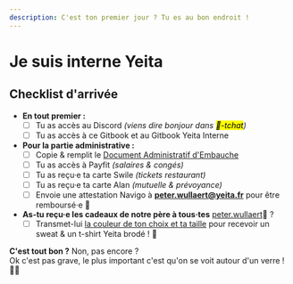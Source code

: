 ```yaml
---
description: C'est ton premier jour ? Tu es au bon endroit !
---
```


# Je suis interne Yeita

## Checklist d'arrivée

* **En tout premier :**&#x20;
  * [ ] Tu as accès au Discord _(viens dire bonjour dans <mark style="background-color:yellow;">💬-tchat</mark>)_
  * [ ] Tu as accès à ce Gitbook et au Gitbook Yeita Interne
* **Pour la partie administrative :**&#x20;
  * [ ] Copie & remplit le [Document Administratif d'Embauche](https://yeitafr.sharepoint.com/:w:/s/Communaute/EcbPfKBT43JBscy61-U5bfoBozzB1BXiPtbmBO6q9NDPQw?e=aFPb1a)
  * [ ] Tu as accès à Payfit _(salaires & congés)_
  * [ ] Tu as reçu·e ta carte Swile _(tickets restaurant)_
  * [ ] Tu as reçu·e ta carte Alan _(mutuelle & prévoyance)_
  * [ ] Envoie une attestation Navigo à **peter.wullaert@yeita.fr** pour être remboursé·e 🚃
* **As-tu reçu·e les cadeaux de notre père à tous·tes** [peter.wullaert](https://app.gitbook.com/u/c8haRii4T2aSVAPPdX6sGIcA8IO2 "mention")🎅  ?
  * [ ] Transmet-lui [la couleur de ton choix et ta taille](https://www.stanleystella.com/fr-be/unisexe/sweatshirts/cruiser-stsu822?returnurl=%2ffr-be%2funisexe%2fsweatshirts%2f) pour recevoir un sweat & un t-shirt Yeita brodé ! 👕

**C'est tout bon ?** Non, pas encore ? \
Ok c'est pas grave, le plus important c'est qu'on se voit autour d'un verre ! 🥳🍻
